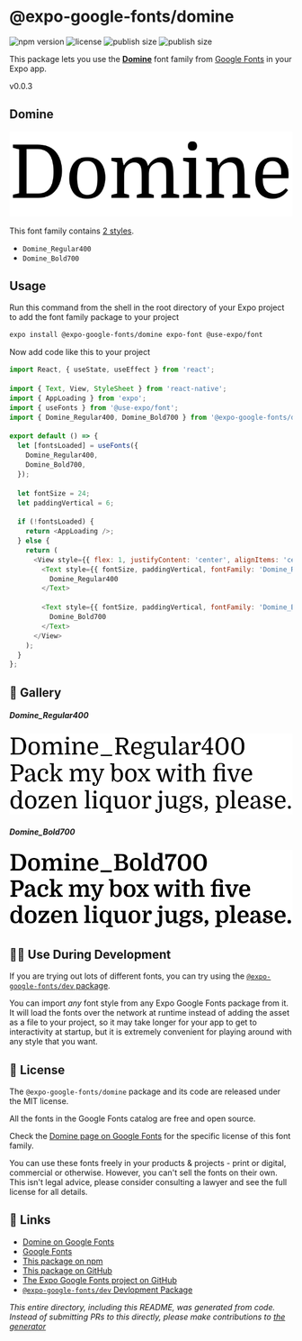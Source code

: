 # @expo-google-fonts/domine

![npm version](https://flat.badgen.net/npm/v/@expo-google-fonts/domine)
![license](https://flat.badgen.net/github/license/expo/google-fonts)
![publish size](https://flat.badgen.net/packagephobia/install/@expo-google-fonts/domine)
![publish size](https://flat.badgen.net/packagephobia/publish/@expo-google-fonts/domine)

This package lets you use the [**Domine**](https://fonts.google.com/specimen/Domine) font family from [Google Fonts](https://fonts.google.com/) in your Expo app.

v0.0.3

## Domine

![Domine](./font-family.png)

This font family contains [2 styles](#-gallery).

- `Domine_Regular400`
- `Domine_Bold700`

## Usage

Run this command from the shell in the root directory of your Expo project to add the font family package to your project
```sh
expo install @expo-google-fonts/domine expo-font @use-expo/font
```

Now add code like this to your project
```js
import React, { useState, useEffect } from 'react';

import { Text, View, StyleSheet } from 'react-native';
import { AppLoading } from 'expo';
import { useFonts } from '@use-expo/font';
import { Domine_Regular400, Domine_Bold700 } from '@expo-google-fonts/domine';

export default () => {
  let [fontsLoaded] = useFonts({
    Domine_Regular400,
    Domine_Bold700,
  });

  let fontSize = 24;
  let paddingVertical = 6;

  if (!fontsLoaded) {
    return <AppLoading />;
  } else {
    return (
      <View style={{ flex: 1, justifyContent: 'center', alignItems: 'center' }}>
        <Text style={{ fontSize, paddingVertical, fontFamily: 'Domine_Regular400' }}>
          Domine_Regular400
        </Text>

        <Text style={{ fontSize, paddingVertical, fontFamily: 'Domine_Bold700' }}>
          Domine_Bold700
        </Text>
      </View>
    );
  }
};

```

## 🔡 Gallery

##### Domine_Regular400
![Domine_Regular400](./7b5d61cb478ce2e3fd32416939a39f3b9aa118d0eb76c107195e0857c44ada1c.ttf.png)

##### Domine_Bold700
![Domine_Bold700](./5865b0de838f6cabefc862631b06e8c7e86a0b8865e9ee530819d8590dd23e6f.ttf.png)


## 👩‍💻 Use During Development

If you are trying out lots of different fonts, you can try using the [`@expo-google-fonts/dev` package](https://github.com/expo/google-fonts/tree/master/font-packages/dev#readme).

You can import *any* font style from any Expo Google Fonts package from it. It will load the fonts
over the network at runtime instead of adding the asset as a file to your project, so it may take longer
for your app to get to interactivity at startup, but it is extremely convenient
for playing around with any style that you want.

## 📖 License

The `@expo-google-fonts/domine` package and its code are released under the MIT license.

All the fonts in the Google Fonts catalog are free and open source.

Check the [Domine page on Google Fonts](https://fonts.google.com/specimen/Domine) for the specific license of this font family.

You can use these fonts freely in your products & projects - print or digital, commercial or otherwise. However, you can't sell the fonts on their own. This isn't legal advice, please consider consulting a lawyer and see the full license for all details.

## 🔗 Links

- [Domine on Google Fonts](https://fonts.google.com/specimen/Domine)
- [Google Fonts](https://fonts.google.com/)
- [This package on npm](https://www.npmjs.com/package/@expo-google-fonts/domine)
- [This package on GitHub](https://github.com/expo/google-fonts/tree/master/font-packages/domine)
- [The Expo Google Fonts project on GitHub](https://github.com/expo/google-fonts)
- [`@expo-google-fonts/dev` Devlopment Package](https://github.com/expo/google-fonts/tree/master/font-packages/dev)


*This entire directory, including this README, was generated from code. Instead of submitting PRs to this directly, please make contributions to [the generator](https://github.com/expo/google-fonts/tree/master/packages/generator)*
